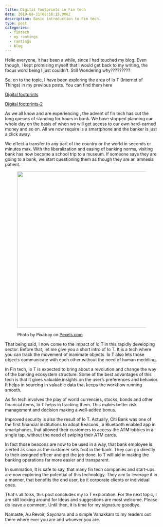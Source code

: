 ```yaml
---
title: Digital footprints in Fin tech
date: 2019-08-31T08:16:15.000Z
description: Basic introduction to Fin tech.
type: post
categories:
  - fintech
  - my rantings
  - rantings
  - blog
---
```

Hello everyone, it has been a while, since I had touched my blog. Even though, I kept promising myself that I would get back to my writing, the focus word being  I just couldn't. Still Wondering why?????????

So, on to the topic, I have been exploring the area of Io T (Internet of Things) in my previous posts. You can find them here

[Digital footprints](https://www.thecontentstartup.com/digital-footprints/)

[Digital footprints-2](https://www.thecontentstartup.com/digital-footprints-part-2/)

As we all know and are experiencing , the advent of fin tech has cut the long queues of standing for hours in bank. We have stopped planning our whole day on the basis of when we will get access to our own hard-earned money and so on. All we now require is a smartphone and the banker is just a click away.


We effect a transfer to any part of the country or the world in seconds or minutes max. With the liberalization and easing of banking norms, visiting bank has now become a school trip to a museum. If someone says they are going to a bank, we start questioning them as though they are an amnesia patient.
</p><figure class="wp-block-image size-large is-resized">

<img class="wp-image-514" src="/wp-content/uploads/2019/08/pexels-photo-210600.jpeg?w=1024" alt="" width="512" height="512" srcset="/wp-content/uploads/2019/08/pexels-photo-210600.jpeg 1300w, /wp-content/uploads/2019/08/pexels-photo-210600-300x300.jpeg 300w, /wp-content/uploads/2019/08/pexels-photo-210600-1024x1024.jpeg 1024w, /wp-content/uploads/2019/08/pexels-photo-210600-150x150.jpeg 150w, /wp-content/uploads/2019/08/pexels-photo-210600-768x768.jpeg 768w, /wp-content/uploads/2019/08/pexels-photo-210600-1200x1200.jpeg 1200w" sizes="(max-width: 512px) 100vw, 512px" /><figcaption>Photo by Pixabay on <a href="https://www.pexels.com/photo/antique-bills-business-cash-210600/" rel="nofollow">Pexels.com</a></figcaption></figure> 

<p class="has-text-color has-black-color">
  That being said, I now come to the impact of Io T in this rapidly developing sector. Before that, let me give you a short intro of Io T. It is a tech where you can track the movement of inanimate objects. Io T also lets those objects communicate with each other without the need of human meddling.

  In Fin tech, Io T is expected to bring about a revolution and change the way of the banking ecosystem structure. Some of the best advantages of this tech is that it gives valuable insights on the user&#8217;s preferences and behavior. It helps in sourcing in valuable data that keeps the workflow running smooth.

  As fin tech involves the play of world currencies, stocks, bonds and other financial items, Io T helps in tracking them. This makes better risk management and decision making a well-added bonus.

 Improved security is also the result of Io T. Actually, Citi Bank was one of the first financial institutions to adopt Beacons , a Bluetooth enabled app in smartphones, that allowed their customers to access the ATM lobbies in a single tap, without the need of swiping their ATM cards.

  In fact those beacons are now to be used in a way, that bank employee is alerted as soon as the customer sets foot in the bank. They can go directly to their assigned officer and get the job done. Io T will aid in making the banking operations far more easier and transparent.

  In summation, It is safe to say, that many fin tech companies and start-ups are now exploring the potential of this technology. They aim to leverage it in a manner, that benefits the end user, be it corporate clients or individual ones.

  That's all folks, this post concludes my Io T exploration. For the next topic, I am still looking around for Ideas and suggestions are most welcome. Please do leave a comment. Until then, it is time for my signature goodbye.

  Namaste, Au Revoir, Sayonara and a simple Vanakkam to my readers out there where ever you are and whoever you are.
